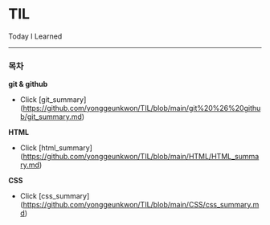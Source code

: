 # TIL
Today I Learned
___

### 목차
**git & github**
* Click [git_summary] (https://github.com/yonggeunkwon/TIL/blob/main/git%20%26%20github/git_summary.md)  

**HTML**
* Click [html_summary] (https://github.com/yonggeunkwon/TIL/blob/main/HTML/HTML_summary.md)  

**CSS**
* Click [css_summary] (https://github.com/yonggeunkwon/TIL/blob/main/CSS/css_summary.md)
